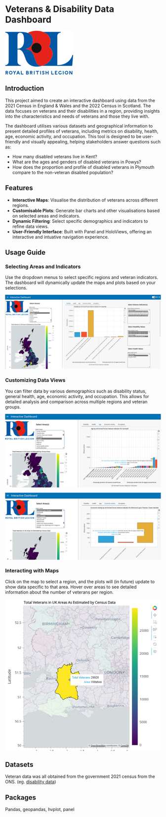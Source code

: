 # Veterans & Disability Data Dashboard

![Royal_British_Legion_logo.png](https://github.com/trow-land/Data-Science/blob/main/Royal%20British%20Legion%20Interactive%20Data%20Tool/images/Royal_British_Legion_logo.png)

## Introduction

This project aimed to create an interactive dashboard using data from the 2021 Census in England & Wales and the 2022 Census in Scotland. The data focuses on veterans and their disabilities in a region, providing insights into the characteristics and needs of veterans and those they live with.

The dashboard utilises various datasets and geographical information to present detailed profiles of veterans, including metrics on disability, health, age, economic activity, and occupation. This tool is designed to be user-friendly and visually appealing, helping stakeholders answer questions such as:

- How many disabled veterans live in Kent?
- What are the ages and genders of disabled veterans in Powys?
- How does the proportion and profile of disabled veterans in Plymouth compare to the non-veteran disabled population?

## Features

- **Interactive Maps**: Visualise the distribution of veterans across different regions.
- **Customisable Plots**: Generate bar charts and other visualisations based on selected areas and indicators.
- **Dynamic Filtering**: Select specific demographics and indicators to refine data views.
- **User-Friendly Interface**: Built with Panel and HoloViews, offering an interactive and intuative navigation experience.

## Usage Guide

### Selecting Areas and Indicators

Use the dropdown menus to select specific regions and veteran indicators. The dashboard will dynamically update the maps and plots based on your selections.

![cearphilly disibility plots](https://github.com/trow-land/Data-Science/blob/main/Royal%20British%20Legion%20Interactive%20Data%20Tool/images/caerphilly_disability.png)

### Customizing Data Views

You can filter data by various demographics such as disability status, general health, age, economic activity, and occupation. This allows for detailed analysis and comparison across multiple regions and veteran groups.

![Veteran Ages Cornwall](https://github.com/trow-land/Data-Science/blob/main/Royal%20British%20Legion%20Interactive%20Data%20Tool/images/vet%20ages%20cornwall.png)

![Richmond and Tower Hamlets Economic Activity](https://github.com/trow-land/Data-Science/blob/main/Royal%20British%20Legion%20Interactive%20Data%20Tool/images/richmond_towerhamlets_economic_act_hover.png)

### Interacting with Maps

Click on the map to select a region, and the plots will (in future) update to show data specific to that area. Hover over areas to see detailed information about the number of veterans per region.

![Wiltshite Total Veterans](https://github.com/trow-land/Data-Science/blob/main/Royal%20British%20Legion%20Interactive%20Data%20Tool/images/wiltshire_total_vets.png)

## Datasets
Veteran data was all obtained from the government 2021 census from the ONS. (eg. [disability data](https://www.ons.gov.uk/datasets/RM143/editions/2021/versions/2))

## Packages
Pandas, geopandas, hvplot, panel



